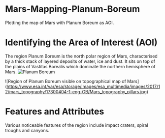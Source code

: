 # Mars-Mapping-Planum-Boreum
Plotting the map of Mars with Planum Boreum as AOI. 

# Identifying the Area of Interest (AOI) 
The region Planum Boreum is the north polar region of Mars, characterised by a thick stack of layered deposits of water, ice and dust. It sits on top of the plains of Vastitas Borealis which dominate the northern hemisphere of Mars. 
![Planum Boreum](https://www.google.com/url?sa=i&url=https%3A%2F%2Fen.wikipedia.org%2Fwiki%2FPlanum_Boreum&psig=AOvVaw1d8WLdXU73gJI80GQ7XVNg&ust=1751691740588000&source=images&cd=vfe&opi=89978449&ved=0CBQQjRxqFwoTCPj5u7a2oo4DFQAAAAAdAAAAABAE) 

![Region of Planum Boreum visible on topographical map of Mars] (https://www.esa.int/var/esa/storage/images/esa_multimedia/images/2017/12/mars_topography/17300404-1-eng-GB/Mars_topography_pillars.jpg) 


# Features and Attributes 
Various noticeable features of the region include impact craters, spiral troughs and canyons. 
